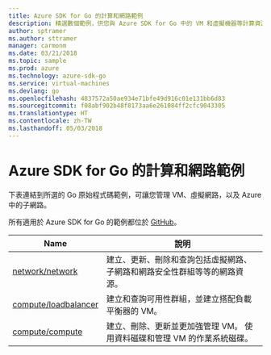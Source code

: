 ```yaml
---
title: Azure SDK for Go 的計算和網路範例
description: 精選數個範例，供您與 Azure SDK for Go 中的 VM 和虛擬機器等計算資源搭配使用。
author: sptramer
ms.author: sttramer
manager: carmonm
ms.date: 03/21/2018
ms.topic: sample
ms.prod: azure
ms.technology: azure-sdk-go
ms.service: virtual-machines
ms.devlang: go
ms.openlocfilehash: 4837572a50ae934e71bfe49d916c01e131bb6d83
ms.sourcegitcommit: f08abf902b48f8173aa6e261084ff2cfc9043305
ms.translationtype: HT
ms.contentlocale: zh-TW
ms.lasthandoff: 05/03/2018
---
```

# <a name="azure-sdk-for-go-samples-for-compute-and-networking"></a>Azure SDK for Go 的計算和網路範例

下表連結到所選的 Go 原始程式碼範例，可讓您管理 VM、虛擬網路，以及 Azure 中的子網路。 

所有適用於 Azure SDK for Go 的範例都位於 [GitHub](https://github.com/Azure-Samples/azure-sdk-for-go-samples)。

| Name | 說明 |
|------|-------------|
| [network/network](https://github.com/Azure-Samples/azure-sdk-for-go-samples/blob/master/network/network.go) | 建立、更新、刪除和查詢包括虛擬網路、子網路和網路安全性群組等等的網路資源。 |
| [compute/loadbalancer](https://github.com/Azure-Samples/azure-sdk-for-go-samples/blob/master/compute/loadbalancer.go) | 建立和查詢可用性群組，並建立搭配負載平衡器的 VM。 |
| [compute/compute](https://github.com/Azure-Samples/azure-sdk-for-go-samples/blob/master/compute/compute.go) | 建立、刪除、更新並更加強管理 VM。 使用資料磁碟和管理 VM 的作業系統磁碟。 |
